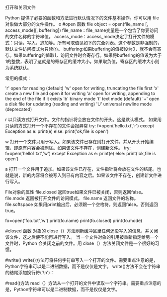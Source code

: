 打开和关闭文件

Python 提供了必要的函数和方法进行默认情况下的文件基本操作。你可以用 file 对象做大部分的文件操作。
o
#open 函数
file object = open(file_name [, access_mode][, buffering])
file_name：file_name变量是一个包含了你要访问的文件名称的字符串值。
access_mode：access_mode决定了打开文件的模式：只读，写入，追加等。所有可取值见如下的完全列表。这个参数是非强制的，默认文件访问模式为只读(r)。
buffering:如果buffering的值被设为0，就不会有寄存。如果buffering的值取1，访问文件时会寄存行。如果将buffering的值设为大于1的整数，表明了这就是的寄存区的缓冲大小。如果取负值，寄存区的缓冲大小则为系统默认。


常用的模式：

  'r'       open for reading (default)
    'w'       open for writing, truncating the file first
    'x'       create a new file and open it for writing
    'a'       open for writing, appending to the end of the file if it exists
    'b'       binary mode
    't'       text mode (default)
    '+'       open a disk file for updating (reading and writing)
    'U'       universal newline mode (deprecated)


r	以只读方式打开文件。文件的指针将会放在文件的开头。这是默认模式。
如果用只读的方式打开一个不存在的文件会报异常
try:
    f=open('hello.txt','r')
except Exception as e:
    print(e)
else:
    print('ok,file is open')

w	打开一个文件只用于写入。如果该文件已存在则打开文件，并从开头开始编辑，即原有内容会被删除。如果该文件不存在，创建新文件。
try:
    f=open('hello1.txt','w')
except Exception as e:
    print(e)
else:
    print('ok,file is open')


a	打开一个文件用于追加。如果该文件已存在，文件指针将会放在文件的结尾。也就是说，新的内容将会被写入到已有内容之后。如果该文件不存在，创建新文件进行写入。

File对象的属性
file.closed	返回true如果文件已被关闭，否则返回false。
file.mode	返回被打开文件的访问模式。
file.name	返回文件的名称。
file.softspace	如果用print输出后，必须跟一个空格符，则返回false。否则返回true。

fo=open('foo.txt','w')
print(fo.name)
print(fo.closed)
print(fo.mode)


#closed 函数
对象的 close（）方法刷新缓冲区里任何还没写入的信息，并关闭该文件，这之后便不能再进行写入。
当一个文件对象的引用被重新指定给另一个文件时，Python 会关闭之前的文件。用 close（）方法关闭文件是一个很好的习惯。

#write()
write()方法可将任何字符串写入一个打开的文件。需要重点注意的是，Python字符串可以是二进制数据，而不是仅仅是文字。
write()方法不会在字符串的结尾添加换行符('\n')：

#read()方法
read（）方法从一个打开的文件中读取一个字符串。需要重点注意的是，Python字符串可以是二进制数据，而不是仅仅是文字。